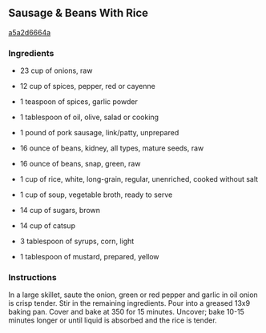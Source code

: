 ## Sausage & Beans With Rice

[a5a2d6664a](http://www.food.com/recipe/sausage-beans-with-rice-321191)

### Ingredients

 - 23 cup of onions, raw

 - 12 cup of spices, pepper, red or cayenne

 - 1 teaspoon of spices, garlic powder

 - 1 tablespoon of oil, olive, salad or cooking

 - 1 pound of pork sausage, link/patty, unprepared

 - 16 ounce of beans, kidney, all types, mature seeds, raw

 - 16 ounce of beans, snap, green, raw

 - 1 cup of rice, white, long-grain, regular, unenriched, cooked without salt

 - 1 cup of soup, vegetable broth, ready to serve

 - 14 cup of sugars, brown

 - 14 cup of catsup

 - 3 tablespoon of syrups, corn, light

 - 1 tablespoon of mustard, prepared, yellow

### Instructions

In a large skillet, saute the onion, green or red pepper and garlic in oil onion is crisp tender. Stir in the remaining ingredients. Pour into a greased 13x9 baking pan. Cover and bake at 350 for 15 minutes. Uncover; bake 10-15 minutes longer or until liquid is absorbed and the rice is tender.